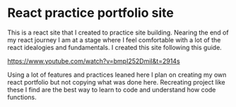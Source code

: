 # React practice portfolio site

This is a react site that I created to practice site building. Nearing the end of my react journey I am at a stage where I feel comfortable with a lot of the react idealogies and fundamentals. I created this site following this guide.

https://www.youtube.com/watch?v=bmpI252DmiI&t=2914s

Using a lot of features and practices leaned here I plan on creating my own react portfolio but not copying what was done here.
Recreating project like these I find are the best way to learn to code and understand how code functions.
